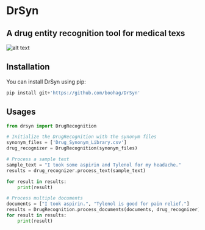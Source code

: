 # DrSyn
## A drug entity recognition tool for medical texs
![alt text](https://github.com/boohag/DrSyn/blob/master/DrSyn_Logo.png)

## Installation

You can install DrSyn using pip:
```python
pip install git+'https://github.com/boohag/DrSyn'
```
## Usages
```python
from drsyn import DrugRecognition

# Initialize the DrugRecognition with the synonym files
synonym_files = ['Drug_Synonym_Library.csv']
drug_recognizer = DrugRecognition(synonym_files)

# Process a sample text
sample_text = "I took some aspirin and Tylenol for my headache."
results = drug_recognizer.process_text(sample_text)

for result in results:
    print(result)

# Process multiple documents
documents = ["I took aspirin.", "Tylenol is good for pain relief."]
results = DrugRecognition.process_documents(documents, drug_recognizer)
for result in results:
    print(result)